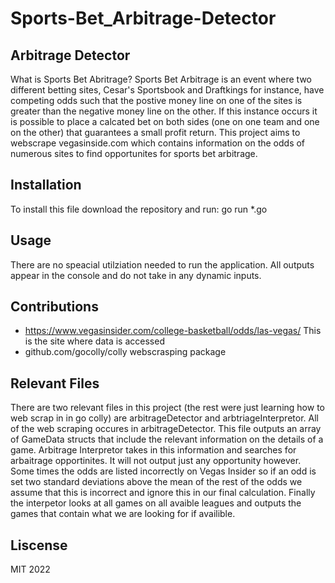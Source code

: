 # Sports-Bet_Arbitrage-Detector

## Arbitrage Detector

What is Sports Bet Abritrage?
Sports Bet Arbitrage is an event where two different betting sites, Cesar's Sportsbook and Draftkings for instance, have competing odds such that the postive money line on one of the sites is greater than the negative money line on the other. If this instance occurs it is possible to place a calcated bet on both sides (one on one team and one on the other) that guarantees a small profit return. This project aims to webscrape vegasinside.com which contains information on the odds of numerous sites to find opportunites for sports bet arbitrage.

## Installation
To install this file download the repository and run: go run *.go

## Usage
There are no speacial utilziation needed to run the application. All outputs appear in the console and do not take in any dynamic inputs. 

## Contributions
- https://www.vegasinsider.com/college-basketball/odds/las-vegas/ This is the site where data is accessed
- github.com/gocolly/colly webscrasping package

## Relevant Files

There are two relevant files in this project (the rest were just learning how to web scrap in in go colly) are arbitrageDetector and arbtriageInterpretor. All of the web scraping occures in arbitrageDetector. This file outputs an array of GameData structs that include the relevant information on the details of a game. Arbitrage Interpretor takes in this information and searches for arbaitrage opportinites. It will not output just any opportunity however. Some times the odds are listed incorrectly on Vegas Insider so if an odd is set two standard deviations above the mean of the rest of the odds we assume that this is incorrect and ignore this in our final calculation. Finally the interpetor looks at all games on all avaible leagues and outputs the games that contain what we are looking for if availible.

## Liscense
MIT 2022
